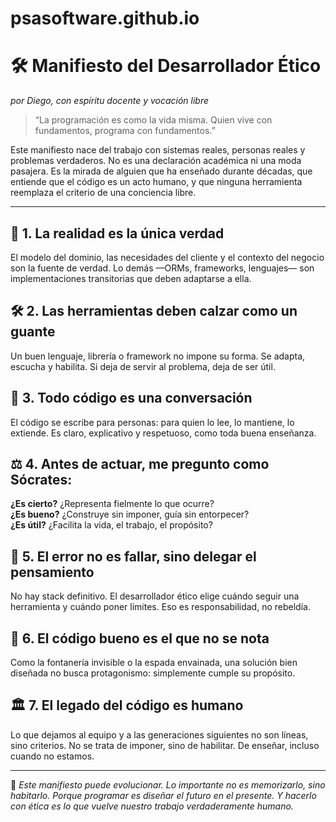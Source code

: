 # psasoftware.github.io
# 🛠️ Manifiesto del Desarrollador Ético  
_por Diego, con espíritu docente y vocación libre_

> “La programación es como la vida misma. Quien vive con fundamentos, programa con fundamentos.”

Este manifiesto nace del trabajo con sistemas reales, personas reales y problemas verdaderos. No es una declaración académica ni una moda pasajera. Es la mirada de alguien que ha enseñado durante décadas, que entiende que el código es un acto humano, y que ninguna herramienta reemplaza el criterio de una conciencia libre.

---

## 🌱 1. La realidad es la única verdad  
El modelo del dominio, las necesidades del cliente y el contexto del negocio son la fuente de verdad. Lo demás —ORMs, frameworks, lenguajes— son implementaciones transitorias que deben adaptarse a ella.

## 🛠 2. Las herramientas deben calzar como un guante  
Un buen lenguaje, librería o framework no impone su forma. Se adapta, escucha y habilita. Si deja de servir al problema, deja de ser útil.

## 💬 3. Todo código es una conversación  
El código se escribe para personas: para quien lo lee, lo mantiene, lo extiende. Es claro, explicativo y respetuoso, como toda buena enseñanza.

## ⚖️ 4. Antes de actuar, me pregunto como Sócrates:  
**¿Es cierto?** ¿Representa fielmente lo que ocurre?  
**¿Es bueno?** ¿Construye sin imponer, guía sin entorpecer?  
**¿Es útil?** ¿Facilita la vida, el trabajo, el propósito?

## 🧪 5. El error no es fallar, sino delegar el pensamiento  
No hay stack definitivo. El desarrollador ético elige cuándo seguir una herramienta y cuándo poner límites. Eso es responsabilidad, no rebeldía.

## 🧘 6. El código bueno es el que no se nota  
Como la fontanería invisible o la espada envainada, una solución bien diseñada no busca protagonismo: simplemente cumple su propósito.

## 🏛 7. El legado del código es humano  
Lo que dejamos al equipo y a las generaciones siguientes no son líneas, sino criterios. No se trata de imponer, sino de habilitar. De enseñar, incluso cuando no estamos.

---

📝 _Este manifiesto puede evolucionar. Lo importante no es memorizarlo, sino habitarlo. Porque programar es diseñar el futuro en el presente. Y hacerlo con ética es lo que vuelve nuestro trabajo verdaderamente humano._

